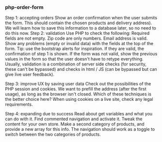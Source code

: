 ### php-order-form

Step 1: accepting orders
Show an order confirmation when the user submits the form. This should contain the chosen products and delivery address).
We will learn how to save this information to a database later, so no need to do this now.
Step 2: validation
Use PHP to check the following:
Required fields are not empty.
Zip code are only numbers.
Email address is valid.
Show any problems (empty or invalid data) with the fields at the top of the form. Tip: use the bootstrap alerts for inspiration. If they are valid, the confirmation of step 1 is shown.
If the form was not valid, show the previous values in the form so that the user doesn't have to retype everything.
Usually, validation is a combination of server side checks (for security, these can't be bypassed) and checks in html / JS (can be bypassed but can give live user feedback).

Step 3: improve UX by saving user data
Check out the possibilities of the PHP session and cookies.
We want to prefill the address (after the first usage), as long as the browser isn't closed. Which of these techniques is the better choice here?
When using cookies on a live site, check any legal requirements.

Step 4: expanding due to success
Read about get variables and what you can do with it.
Find commented navigation and activate it. Tweak the content for your own store.
Make a second category of products, and provide a new array for this info.
The navigation should work as a toggle to switch between the two categories of products.
